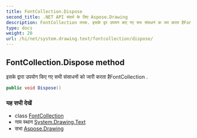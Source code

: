 ```yaml
---
title: FontCollection.Dispose
second_title: .NET API संदर्भ के लिए Aspose.Drawing
description: FontCollection तरक. इसके द्वर उपयग कए गए सभ संसधनं क जर करत हैFontCollection .
type: docs
weight: 20
url: /hi/net/system.drawing.text/fontcollection/dispose/
---
```

## FontCollection.Dispose method

इसके द्वारा उपयोग किए गए सभी संसाधनों को जारी करता हैFontCollection .

```csharp
public void Dispose()
```

### यह सभी देखें

* class [FontCollection](../)
* नाम स्थान [System.Drawing.Text](../../fontcollection/)
* सभा [Aspose.Drawing](../../../)


